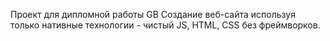 Проект для дипломной работы GB
Создание веб-сайта используя только нативные технологии - чистый JS, HTML, CSS без фреймворков.
